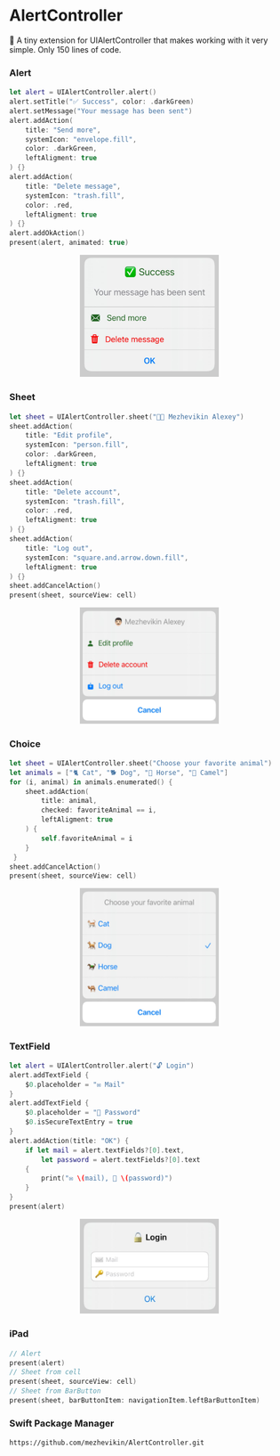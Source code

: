 # AlertController

💬 A tiny extension for UIAlertController that makes working with it very simple. Only 150 lines of code.

### Alert

```swift
let alert = UIAlertController.alert()
alert.setTitle("✅ Success", color: .darkGreen)
alert.setMessage("Your message has been sent")
alert.addAction(
    title: "Send more",
    systemIcon: "envelope.fill",
    color: .darkGreen,
    leftAligment: true
) {}
alert.addAction(
    title: "Delete message",
    systemIcon: "trash.fill",
    color: .red,
    leftAligment: true
) {}
alert.addOkAction()
present(alert, animated: true)
```

<p align="center">
    <img src="https://github.com/mezhevikin/AlertControllerExample/blob/master/Screens/alert.jpg?raw=true" width="250">
</p>

### Sheet

```swift
let sheet = UIAlertController.sheet("👨🏻 Mezhevikin Alexey")
sheet.addAction(
    title: "Edit profile",
    systemIcon: "person.fill",
    color: .darkGreen,
    leftAligment: true
) {}
sheet.addAction(
    title: "Delete account",
    systemIcon: "trash.fill",
    color: .red,
    leftAligment: true
) {}
sheet.addAction(
    title: "Log out",
    systemIcon: "square.and.arrow.down.fill",
    leftAligment: true
) {}
sheet.addCancelAction()
present(sheet, sourceView: cell)
```

<p align="center">
    <img src="https://github.com/mezhevikin/AlertControllerExample/blob/master/Screens/sheet.jpg?raw=true" width="250">
</p>

### Choice

```swift
let sheet = UIAlertController.sheet("Choose your favorite animal")
let animals = ["🐈 Cat", "🐕 Dog", "🐎 Horse", "🐫 Camel"]
for (i, animal) in animals.enumerated() {
    sheet.addAction(
        title: animal,
        checked: favoriteAnimal == i,
        leftAligment: true
    ) {
        self.favoriteAnimal = i
    }
 }
sheet.addCancelAction()
present(sheet, sourceView: cell)
```

<p align="center">
    <img src="https://github.com/mezhevikin/AlertControllerExample/blob/master/Screens/choice.jpg?raw=true" width="250">
</p>

### TextField

```swift
let alert = UIAlertController.alert("🔓 Login")
alert.addTextField {
    $0.placeholder = "✉️ Mail"
}
alert.addTextField {
    $0.placeholder = "🔑 Password"
    $0.isSecureTextEntry = true
}
alert.addAction(title: "OK") {
    if let mail = alert.textFields?[0].text,
        let password = alert.textFields?[0].text
    {
        print("✉️ \(mail), 🔑 \(password)")    
    }
}
present(alert)
```

<p align="center">
    <img src="https://github.com/mezhevikin/AlertControllerExample/blob/master/Screens/fields.jpg?raw=true" width="250">
</p>

### iPad

```swift
// Alert
present(alert)
// Sheet from cell
present(sheet, sourceView: cell) 
// Sheet from BarButton
present(sheet, barButtonItem: navigationItem.leftBarButtonItem) 
```

### Swift Package Manager

```
https://github.com/mezhevikin/AlertController.git
```
